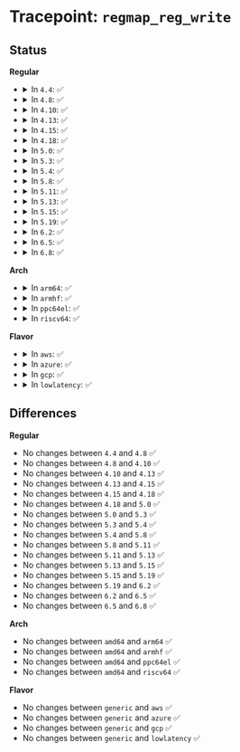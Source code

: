 # Tracepoint: <code>regmap_reg_write</code>

## Status
<b>Regular</b>
<ul>
<li>
<details>
<summary>In <code>4.4</code>: ✅</summary>

Event:

```c
struct trace_event_raw_regmap_reg {
    struct trace_entry ent;
    u32 __data_loc_name;
    unsigned int reg;
    unsigned int val;
    char __data[0];
};
```
Function:

```c
void trace_event_raw_event_regmap_reg(void *__data, struct regmap *map, unsigned int reg, unsigned int val);
```
</details>
</li>
<li>
<details>
<summary>In <code>4.8</code>: ✅</summary>

Event:

```c
struct trace_event_raw_regmap_reg {
    struct trace_entry ent;
    u32 __data_loc_name;
    unsigned int reg;
    unsigned int val;
    char __data[0];
};
```
Function:

```c
void trace_event_raw_event_regmap_reg(void *__data, struct regmap *map, unsigned int reg, unsigned int val);
```
</details>
</li>
<li>
<details>
<summary>In <code>4.10</code>: ✅</summary>

Event:

```c
struct trace_event_raw_regmap_reg {
    struct trace_entry ent;
    u32 __data_loc_name;
    unsigned int reg;
    unsigned int val;
    char __data[0];
};
```
Function:

```c
void trace_event_raw_event_regmap_reg(void *__data, struct regmap *map, unsigned int reg, unsigned int val);
```
</details>
</li>
<li>
<details>
<summary>In <code>4.13</code>: ✅</summary>

Event:

```c
struct trace_event_raw_regmap_reg {
    struct trace_entry ent;
    u32 __data_loc_name;
    unsigned int reg;
    unsigned int val;
    char __data[0];
};
```
Function:

```c
void trace_event_raw_event_regmap_reg(void *__data, struct regmap *map, unsigned int reg, unsigned int val);
```
</details>
</li>
<li>
<details>
<summary>In <code>4.15</code>: ✅</summary>

Event:

```c
struct trace_event_raw_regmap_reg {
    struct trace_entry ent;
    u32 __data_loc_name;
    unsigned int reg;
    unsigned int val;
    char __data[0];
};
```
Function:

```c
void trace_event_raw_event_regmap_reg(void *__data, struct regmap *map, unsigned int reg, unsigned int val);
```
</details>
</li>
<li>
<details>
<summary>In <code>4.18</code>: ✅</summary>

Event:

```c
struct trace_event_raw_regmap_reg {
    struct trace_entry ent;
    u32 __data_loc_name;
    unsigned int reg;
    unsigned int val;
    char __data[0];
};
```
Function:

```c
void trace_event_raw_event_regmap_reg(void *__data, struct regmap *map, unsigned int reg, unsigned int val);
```
</details>
</li>
<li>
<details>
<summary>In <code>5.0</code>: ✅</summary>

Event:

```c
struct trace_event_raw_regmap_reg {
    struct trace_entry ent;
    u32 __data_loc_name;
    unsigned int reg;
    unsigned int val;
    char __data[0];
};
```
Function:

```c
void trace_event_raw_event_regmap_reg(void *__data, struct regmap *map, unsigned int reg, unsigned int val);
```
</details>
</li>
<li>
<details>
<summary>In <code>5.3</code>: ✅</summary>

Event:

```c
struct trace_event_raw_regmap_reg {
    struct trace_entry ent;
    u32 __data_loc_name;
    unsigned int reg;
    unsigned int val;
    char __data[0];
};
```
Function:

```c
void trace_event_raw_event_regmap_reg(void *__data, struct regmap *map, unsigned int reg, unsigned int val);
```
</details>
</li>
<li>
<details>
<summary>In <code>5.4</code>: ✅</summary>

Event:

```c
struct trace_event_raw_regmap_reg {
    struct trace_entry ent;
    u32 __data_loc_name;
    unsigned int reg;
    unsigned int val;
    char __data[0];
};
```
Function:

```c
void trace_event_raw_event_regmap_reg(void *__data, struct regmap *map, unsigned int reg, unsigned int val);
```
</details>
</li>
<li>
<details>
<summary>In <code>5.8</code>: ✅</summary>

Event:

```c
struct trace_event_raw_regmap_reg {
    struct trace_entry ent;
    u32 __data_loc_name;
    unsigned int reg;
    unsigned int val;
    char __data[0];
};
```
Function:

```c
void trace_event_raw_event_regmap_reg(void *__data, struct regmap *map, unsigned int reg, unsigned int val);
```
</details>
</li>
<li>
<details>
<summary>In <code>5.11</code>: ✅</summary>

Event:

```c
struct trace_event_raw_regmap_reg {
    struct trace_entry ent;
    u32 __data_loc_name;
    unsigned int reg;
    unsigned int val;
    char __data[0];
};
```
Function:

```c
void trace_event_raw_event_regmap_reg(void *__data, struct regmap *map, unsigned int reg, unsigned int val);
```
</details>
</li>
<li>
<details>
<summary>In <code>5.13</code>: ✅</summary>

Event:

```c
struct trace_event_raw_regmap_reg {
    struct trace_entry ent;
    u32 __data_loc_name;
    unsigned int reg;
    unsigned int val;
    char __data[0];
};
```
Function:

```c
void trace_event_raw_event_regmap_reg(void *__data, struct regmap *map, unsigned int reg, unsigned int val);
```
</details>
</li>
<li>
<details>
<summary>In <code>5.15</code>: ✅</summary>

Event:

```c
struct trace_event_raw_regmap_reg {
    struct trace_entry ent;
    u32 __data_loc_name;
    unsigned int reg;
    unsigned int val;
    char __data[0];
};
```
Function:

```c
void trace_event_raw_event_regmap_reg(void *__data, struct regmap *map, unsigned int reg, unsigned int val);
```
</details>
</li>
<li>
<details>
<summary>In <code>5.19</code>: ✅</summary>

Event:

```c
struct trace_event_raw_regmap_reg {
    struct trace_entry ent;
    u32 __data_loc_name;
    unsigned int reg;
    unsigned int val;
    char __data[0];
};
```
Function:

```c
void trace_event_raw_event_regmap_reg(void *__data, struct regmap *map, unsigned int reg, unsigned int val);
```
</details>
</li>
<li>
<details>
<summary>In <code>6.2</code>: ✅</summary>

Event:

```c
struct trace_event_raw_regmap_reg {
    struct trace_entry ent;
    u32 __data_loc_name;
    unsigned int reg;
    unsigned int val;
    char __data[0];
};
```
Function:

```c
void trace_event_raw_event_regmap_reg(void *__data, struct regmap *map, unsigned int reg, unsigned int val);
```
</details>
</li>
<li>
<details>
<summary>In <code>6.5</code>: ✅</summary>

Event:

```c
struct trace_event_raw_regmap_reg {
    struct trace_entry ent;
    u32 __data_loc_name;
    unsigned int reg;
    unsigned int val;
    char __data[0];
};
```
Function:

```c
void trace_event_raw_event_regmap_reg(void *__data, struct regmap *map, unsigned int reg, unsigned int val);
```
</details>
</li>
<li>
<details>
<summary>In <code>6.8</code>: ✅</summary>

Event:

```c
struct trace_event_raw_regmap_reg {
    struct trace_entry ent;
    u32 __data_loc_name;
    unsigned int reg;
    unsigned int val;
    char __data[0];
};
```
Function:

```c
void trace_event_raw_event_regmap_reg(void *__data, struct regmap *map, unsigned int reg, unsigned int val);
```
</details>
</li>
</ul>
<b>Arch</b>
<ul>
<li>
<details>
<summary>In <code>arm64</code>: ✅</summary>

Event:

```c
struct trace_event_raw_regmap_reg {
    struct trace_entry ent;
    u32 __data_loc_name;
    unsigned int reg;
    unsigned int val;
    char __data[0];
};
```
Function:

```c
void trace_event_raw_event_regmap_reg(void *__data, struct regmap *map, unsigned int reg, unsigned int val);
```
</details>
</li>
<li>
<details>
<summary>In <code>armhf</code>: ✅</summary>

Event:

```c
struct trace_event_raw_regmap_reg {
    struct trace_entry ent;
    u32 __data_loc_name;
    unsigned int reg;
    unsigned int val;
    char __data[0];
};
```
Function:

```c
void trace_event_raw_event_regmap_reg(void *__data, struct regmap *map, unsigned int reg, unsigned int val);
```
</details>
</li>
<li>
<details>
<summary>In <code>ppc64el</code>: ✅</summary>

Event:

```c
struct trace_event_raw_regmap_reg {
    struct trace_entry ent;
    u32 __data_loc_name;
    unsigned int reg;
    unsigned int val;
    char __data[0];
};
```
Function:

```c
void trace_event_raw_event_regmap_reg(void *__data, struct regmap *map, unsigned int reg, unsigned int val);
```
</details>
</li>
<li>
<details>
<summary>In <code>riscv64</code>: ✅</summary>

Event:

```c
struct trace_event_raw_regmap_reg {
    struct trace_entry ent;
    u32 __data_loc_name;
    unsigned int reg;
    unsigned int val;
    char __data[0];
};
```
Function:

```c
void trace_event_raw_event_regmap_reg(void *__data, struct regmap *map, unsigned int reg, unsigned int val);
```
</details>
</li>
</ul>
<b>Flavor</b>
<ul>
<li>
<details>
<summary>In <code>aws</code>: ✅</summary>

Event:

```c
struct trace_event_raw_regmap_reg {
    struct trace_entry ent;
    u32 __data_loc_name;
    unsigned int reg;
    unsigned int val;
    char __data[0];
};
```
Function:

```c
void trace_event_raw_event_regmap_reg(void *__data, struct regmap *map, unsigned int reg, unsigned int val);
```
</details>
</li>
<li>
<details>
<summary>In <code>azure</code>: ✅</summary>

Event:

```c
struct trace_event_raw_regmap_reg {
    struct trace_entry ent;
    u32 __data_loc_name;
    unsigned int reg;
    unsigned int val;
    char __data[0];
};
```
Function:

```c
void trace_event_raw_event_regmap_reg(void *__data, struct regmap *map, unsigned int reg, unsigned int val);
```
</details>
</li>
<li>
<details>
<summary>In <code>gcp</code>: ✅</summary>

Event:

```c
struct trace_event_raw_regmap_reg {
    struct trace_entry ent;
    u32 __data_loc_name;
    unsigned int reg;
    unsigned int val;
    char __data[0];
};
```
Function:

```c
void trace_event_raw_event_regmap_reg(void *__data, struct regmap *map, unsigned int reg, unsigned int val);
```
</details>
</li>
<li>
<details>
<summary>In <code>lowlatency</code>: ✅</summary>

Event:

```c
struct trace_event_raw_regmap_reg {
    struct trace_entry ent;
    u32 __data_loc_name;
    unsigned int reg;
    unsigned int val;
    char __data[0];
};
```
Function:

```c
void trace_event_raw_event_regmap_reg(void *__data, struct regmap *map, unsigned int reg, unsigned int val);
```
</details>
</li>
</ul>

## Differences
<b>Regular</b>
<ul>
<li>
No changes between <code>4.4</code> and <code>4.8</code> ✅
</li>
<li>
No changes between <code>4.8</code> and <code>4.10</code> ✅
</li>
<li>
No changes between <code>4.10</code> and <code>4.13</code> ✅
</li>
<li>
No changes between <code>4.13</code> and <code>4.15</code> ✅
</li>
<li>
No changes between <code>4.15</code> and <code>4.18</code> ✅
</li>
<li>
No changes between <code>4.18</code> and <code>5.0</code> ✅
</li>
<li>
No changes between <code>5.0</code> and <code>5.3</code> ✅
</li>
<li>
No changes between <code>5.3</code> and <code>5.4</code> ✅
</li>
<li>
No changes between <code>5.4</code> and <code>5.8</code> ✅
</li>
<li>
No changes between <code>5.8</code> and <code>5.11</code> ✅
</li>
<li>
No changes between <code>5.11</code> and <code>5.13</code> ✅
</li>
<li>
No changes between <code>5.13</code> and <code>5.15</code> ✅
</li>
<li>
No changes between <code>5.15</code> and <code>5.19</code> ✅
</li>
<li>
No changes between <code>5.19</code> and <code>6.2</code> ✅
</li>
<li>
No changes between <code>6.2</code> and <code>6.5</code> ✅
</li>
<li>
No changes between <code>6.5</code> and <code>6.8</code> ✅
</li>
</ul>
<b>Arch</b>
<ul>
<li>
No changes between <code>amd64</code> and <code>arm64</code> ✅
</li>
<li>
No changes between <code>amd64</code> and <code>armhf</code> ✅
</li>
<li>
No changes between <code>amd64</code> and <code>ppc64el</code> ✅
</li>
<li>
No changes between <code>amd64</code> and <code>riscv64</code> ✅
</li>
</ul>
<b>Flavor</b>
<ul>
<li>
No changes between <code>generic</code> and <code>aws</code> ✅
</li>
<li>
No changes between <code>generic</code> and <code>azure</code> ✅
</li>
<li>
No changes between <code>generic</code> and <code>gcp</code> ✅
</li>
<li>
No changes between <code>generic</code> and <code>lowlatency</code> ✅
</li>
</ul>
